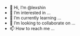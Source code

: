 - 👋 Hi, I’m @lexshin
- 👀 I’m interested in ...
- 🌱 I’m currently learning ...
- 💞️ I’m looking to collaborate on ...
- 📫 How to reach me ...

<!---
nattta/nattta is a ✨ special ✨ repository because its `README.md` (this file) appears on your GitHub profile.
You can click the Preview link to take a look at your changes.
--->
